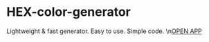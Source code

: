 # HEX-color-generator
Lightweight &amp; fast generator. Easy to use. Simple code.
\n[OPEN APP](https://swidsky.github.io/apps/HEXColorGenerator)
